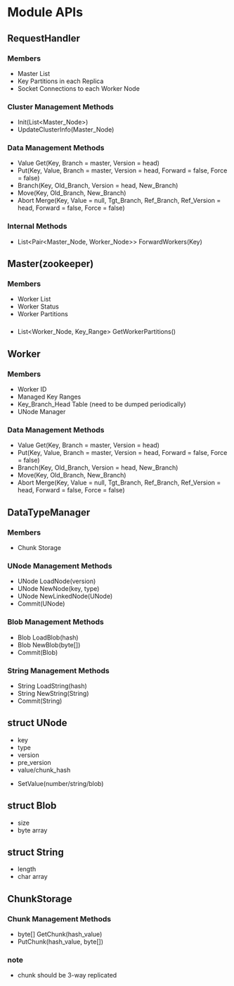 # Module APIs

## RequestHandler

### Members
 * Master List
 * Key Partitions in each Replica
 * Socket Connections to each Worker Node

### Cluster Management Methods
 + Init(List<Master_Node>)
 + UpdateClusterInfo(Master_Node)

### Data Management Methods
 + Value Get(Key, Branch = master, Version = head)
 + Put(Key, Value, Branch = master, Version = head, Forward = false, Force = false)
 + Branch(Key, Old_Branch, Version = head, New_Branch)
 + Move(Key, Old_Branch, New_Branch)
 + Abort Merge(Key, Value = null, Tgt_Branch, Ref_Branch, Ref_Version = head, Forward = false, Force = false)

### Internal Methods
 + List<Pair<Master_Node, Worker_Node>> ForwardWorkers(Key)

## Master(zookeeper)

### Members
 * Worker List
 * Worker Status
 * Worker Partitions

###
 + List<Worker_Node, Key_Range> GetWorkerPartitions()

## Worker

### Members
 * Worker ID
 * Managed Key Ranges
 * Key_Branch_Head Table (need to be dumped periodically)
 * UNode Manager

### Data Management Methods
 + Value Get(Key, Branch = master, Version = head)
 + Put(Key, Value, Branch = master, Version = head, Forward = false, Force = false)
 + Branch(Key, Old_Branch, Version = head, New_Branch)
 + Move(Key, Old_Branch, New_Branch)
 + Abort Merge(Key, Value = null, Tgt_Branch, Ref_Branch, Ref_Version = head, Forward = false, Force = false)

## DataTypeManager
### Members
 * Chunk Storage

### UNode Management Methods
 + UNode LoadNode(version)
 + UNode NewNode(key, type)
 + UNode NewLinkedNode(UNode)
 + Commit(UNode)

### Blob Management Methods
 + Blob LoadBlob(hash)
 + Blob NewBlob(byte[])
 + Commit(Blob)

### String Management Methods
 + String LoadString(hash)
 + String NewString(String)
 + Commit(String)

## struct UNode
 * key
 * type
 * version
 * pre_version
 * value/chunk_hash
 + SetValue(number/string/blob)

## struct Blob
 * size
 * byte array

## struct String
 * length
 * char array

## ChunkStorage

### Chunk Management Methods
 * byte[] GetChunk(hash_value)
 * PutChunk(hash_value, byte[])

### note
 * chunk should be 3-way replicated
